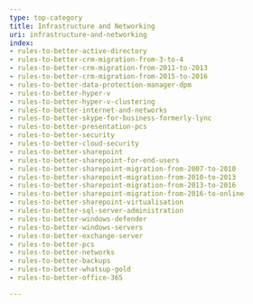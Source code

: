 ```yaml
---
type: top-category
title: Infrastructure and Networking
uri: infrastructure-and-networking
index:
- rules-to-better-active-directory
- rules-to-better-crm-migration-from-3-to-4
- rules-to-better-crm-migration-from-2011-to-2013
- rules-to-better-crm-migration-from-2015-to-2016
- rules-to-better-data-protection-manager-dpm
- rules-to-better-hyper-v
- rules-to-better-hyper-v-clustering
- rules-to-better-internet-and-networks
- rules-to-better-skype-for-business-formerly-lync
- rules-to-better-presentation-pcs
- rules-to-better-security
- rules-to-better-cloud-security
- rules-to-better-sharepoint
- rules-to-better-sharepoint-for-end-users
- rules-to-better-sharepoint-migration-from-2007-to-2010
- rules-to-better-sharepoint-migration-from-2010-to-2013
- rules-to-better-sharepoint-migration-from-2013-to-2016
- rules-to-better-sharepoint-migration-from-2016-to-online
- rules-to-better-sharepoint-virtualisation
- rules-to-better-sql-server-administration
- rules-to-better-windows-defender
- rules-to-better-windows-servers
- rules-to-better-exchange-server
- rules-to-better-pcs
- rules-to-better-networks
- rules-to-better-backups
- rules-to-better-whatsup-gold
- rules-to-better-office-365

---
```


